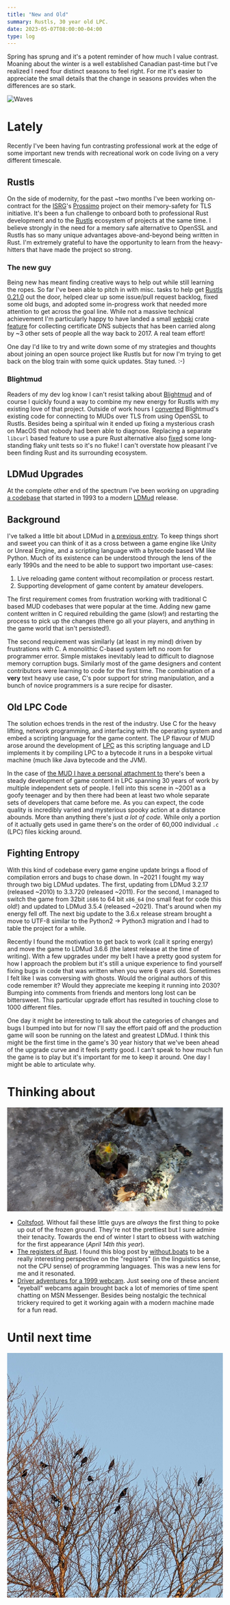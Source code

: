 ```yaml
---
title: "New and Old"
summary: Rustls, 30 year old LPC.
date: 2023-05-07T08:00:00-04:00
type: log
---
```


Spring has sprung and it's a potent reminder of how much I value contrast.
Moaning about the winter is a well established Canadian past-time but I've
realized I need four distinct seasons to feel right. For me it's easier to
appreciate the small details that the change in seasons provides when the
differences are so stark.

![Waves](./waves.png)

# Lately

Recently I've been having fun contrasting professional work at the edge
of some important new trends with recreational work on code living on a very
different timescale.

## Rustls

On the side of modernity, for the past ~two months I've been working on-contract
for the [ISRG]'s [Prossimo] project on their memory-safety for TLS initiative.
It's been a fun challenge to onboard both to professional Rust development and
to the [Rustls] ecosystem of projects at the same time. I believe strongly in
the need for a memory safe alternative to OpenSSL and Rustls has so many unique
advantages above-and-beyond being written in Rust. I'm extremely grateful to
have the opportunity to learn from the heavy-hitters that have made the project
so strong.

### The new guy

Being new has meant finding creative ways to help out while still learning the
ropes. So far I've been able to pitch in with misc. tasks to help get [Rustls
0.21.0] out the door, helped clear up some issue/pull request backlog, fixed
some old bugs, and adopted some in-progress work that needed more attention to
get across the goal line. While not a massive technical achievement I'm
particularly happy to have landed a small [webpki] crate [feature] for
collecting certificate DNS subjects that has been carried along by ~3 other sets
of people all the way back to 2017. A real team effort!

One day I'd like to try and write down some of my strategies and thoughts about
joining an open source project like Rustls but for now I'm trying to get back on
the blog train with some quick updates. Stay tuned. :-)

### Blightmud

Readers of my dev log know I can't resist talking about [Blightmud] and of
course I quickly found a way to combine my new energy for Rustls with my
existing love of that project. Outside of work hours I [converted] Blightmud's
existing code for connecting to MUDs over TLS from using OpenSSL to Rustls. Besides being
a spiritual win it ended up fixing a mysterious crash on MacOS that nobody had
been able to diagnose. Replacing a separate `libcurl` based feature to use a pure
Rust alternative also [fixed] some long-standing flaky unit tests so it's no
fluke! I can't overstate how pleasant I've been finding Rust and its surrounding
ecosystem.

[ISRG]: https://www.abetterinternet.org/
[Prossimo]: https://www.memorysafety.org/
[Rustls]: https://github.com/rustls/rustls
[Rustls 0.21.0]: https://www.memorysafety.org/blog/rustls-new-features/
[webpki]: https://github.com/rustls/webpki
[feature]: https://github.com/rustls/webpki/pull/42
[Blightmud]: https://github.com/blightmud/blightmud
[converted]: https://github.com/Blightmud/Blightmud/pull/775
[fixed]: https://github.com/Blightmud/Blightmud/pull/782#issuecomment-1501197372

## LDMud Upgrades

At the complete other end of the spectrum I've been working on upgrading
[a codebase] that started in 1993 to a modern [LDMud] release.

[a codebase]: https://dunemud.net/doku.php/start
[LDMud]: http://www.ldmud.eu/

## Background

I've talked a little bit about LDMud in [a previous entry]. To keep things short
and sweet you can think of it as a cross between a game engine like Unity or
Unreal Engine, and a scripting language with a bytecode based VM like Python.
Much of its existence can be understood through the lens of the early 1990s and
the need to be able to support two important use-cases:

1. Live reloading game content without recompilation or process restart.
2. Supporting development of game content by amateur developers.

The first requirement comes from frustration working with traditional C based
MUD codebases that were popular at the time. Adding new game content written in
C required rebuilding the game (slow!) and restarting the process to pick up the
changes (there go all your players, and anything in the game world that isn't
persisted!).

The second requirement was similarly (at least in my mind) driven by
frustrations with C. A monolithic C-based system left no room for programmer
error. Simple mistakes inevitably lead to difficult to diagnose memory
corruption bugs. Similarly most of the game designers and content contributors
were learning to code for the first time. The combination of a **very** text
heavy use case, C's poor support for string manipulation, and a bunch of novice
programmers is a sure recipe for disaster.

[a previous entry]: /2022/10/wwl/

## Old LPC Code

The solution echoes trends in the rest of the industry. Use C for the heavy
lifting, network programming, and interfacing with the operating system and
embed a scripting language for the game content. The LP flavour of MUD arose
around the development of [LPC] as this scripting language and LD implements it by
compiling LPC to a bytecode it runs in a bespoke virtual machine (much like Java
bytecode and the JVM).

In the case of [the MUD I have a personal attachment to][Dune] there's been
a steady development of game content in LPC spanning 30 years of work by
multiple independent sets of people. I fell into this scene in ~2001 as a goofy
teenager and by then there had been at least two whole separate sets of
developers that came before me. As you can expect, the code quality is
incredibly varied and mysterious spooky action at a distance abounds. More than
anything there's just _a lot of code_. While only a portion of it actually gets
used in game there's on the order of 60,000 individual `.c` (LPC) files kicking
around.

[Dune]: https://dunemud.net

## Fighting Entropy

With this kind of codebase every game engine update brings a flood of
compilation errors and bugs to chase down. In ~2021 I fought my way through two
big LDMud updates. The first, updating from LDMud 3.2.17 (released ~2010) to
3.3.720 (released ~2011). For the second, I managed to switch the game from
32bit `i686` to 64 bit `x86_64` (no small feat for code this old!) and updated
to LDMud 3.5.4 (released ~2021). That's around when my energy fell off. The next
big update to the 3.6.x release stream brought a move to UTF-8 similar to the
Python2 -> Python3 migration and I had to table the project for a while.

Recently I found the motivation to get back to work (call it spring energy) and
move the game to LDMud 3.6.6 (the latest release at the time of writing). With
a few upgrades under my belt I have a pretty good system for how I approach the
problem but it's still a unique experience to find yourself fixing bugs in code
that was written when you were 6 years old. Sometimes I felt like I was
conversing with ghosts. Would the original authors of this code remember it?
Would they appreciate me keeping it running into 2030? Bumping into comments
from friends and mentors long lost can be bittersweet. This particular upgrade
effort has resulted in touching close to 1000 different files.

One day it might be interesting to talk about the categories of changes and bugs
I bumped into but for now I'll say the effort paid off and the production game
will soon be running on the latest and greatest LDMud. I think this might be the
first time in the game's 30 year history that we've been ahead of the upgrade
curve and it feels pretty good. I can't speak to how much fun the game is to play
but it's important for me to keep it around. One day I might be able to
articulate why.

[LPC]: https://handwiki.org/wiki/LPC_(programming_language)

# Thinking about

![Breakthrough](./breakthrough.png)

* [Coltsfoot]. Without fail these little guys are _always_ the first thing to
  poke up out of the frozen ground. They're not the prettiest but I sure admire
  their tenacity. Towards the end of winter I start to obsess with watching for
  the first appearance (_April 14th this year_).
* [The registers of Rust]. I found this blog post by [without.boats] to be
  a really interesting perspective on the "registers" (in the linguistics sense,
  not the CPU sense) of programming languages. This was a new lens for me and it
  resonated.
* [Driver adventures for a 1999 webcam][Driver adventures]. Just seeing one of
  these ancient "eyeball" webcams again brought back a lot of memories of time
  spent chatting on MSN Messenger. Besides being nostalgic the technical
  trickery required to get it working again with a modern machine made for a fun
  read.

[Coltsfoot]: https://en.wikipedia.org/wiki/Tussilago
[The registers of Rust]: https://without.boats/blog/the-registers-of-rust/
[without.boats]: https://without.boats/
[Driver adventures]: https://blog.benjojo.co.uk/post/quickcam-usb-userspace-driver

# Until next time

![Grack Pack](./grackpack.png)

